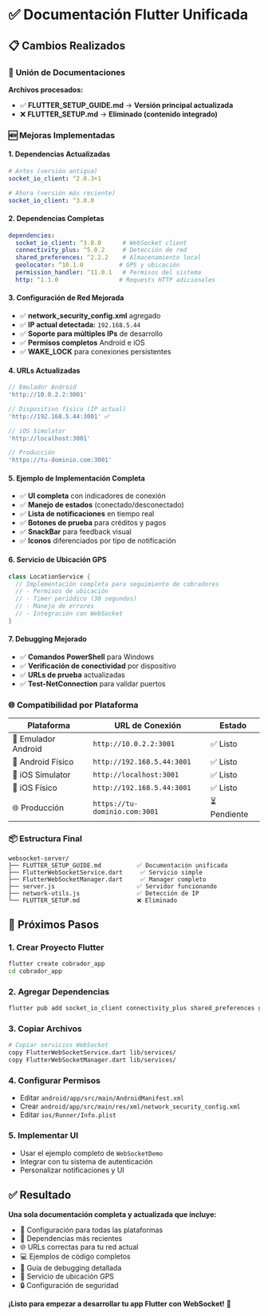 # ✅ Documentación Flutter Unificada

## 📋 Cambios Realizados

### 🔄 **Unión de Documentaciones**

**Archivos procesados:**
- ✅ **FLUTTER_SETUP_GUIDE.md** → **Versión principal actualizada**
- ❌ **FLUTTER_SETUP.md** → **Eliminado (contenido integrado)**

### 🆕 **Mejoras Implementadas**

#### 1. **Dependencias Actualizadas**
```yaml
# Antes (versión antigua)
socket_io_client: ^2.0.3+1

# Ahora (versión más reciente)
socket_io_client: ^3.0.0
```

#### 2. **Dependencias Completas**
```yaml
dependencies:
  socket_io_client: ^3.0.0      # WebSocket client
  connectivity_plus: ^5.0.2     # Detección de red
  shared_preferences: ^2.2.2    # Almacenamiento local
  geolocator: ^10.1.0          # GPS y ubicación
  permission_handler: ^11.0.1   # Permisos del sistema
  http: ^1.1.0                 # Requests HTTP adicionales
```

#### 3. **Configuración de Red Mejorada**
- ✅ **network_security_config.xml** agregado
- ✅ **IP actual detectada:** `192.168.5.44`
- ✅ **Soporte para múltiples IPs** de desarrollo
- ✅ **Permisos completos** Android e iOS
- ✅ **WAKE_LOCK** para conexiones persistentes

#### 4. **URLs Actualizadas**
```dart
// Emulador Android
'http://10.0.2.2:3001'

// Dispositivo físico (IP actual)
'http://192.168.5.44:3001' ✅

// iOS Simulator
'http://localhost:3001'

// Producción
'https://tu-dominio.com:3001'
```

#### 5. **Ejemplo de Implementación Completa**
- ✅ **UI completa** con indicadores de conexión
- ✅ **Manejo de estados** (conectado/desconectado)
- ✅ **Lista de notificaciones** en tiempo real
- ✅ **Botones de prueba** para créditos y pagos
- ✅ **SnackBar** para feedback visual
- ✅ **Iconos** diferenciados por tipo de notificación

#### 6. **Servicio de Ubicación GPS**
```dart
class LocationService {
  // Implementación completa para seguimiento de cobradores
  // - Permisos de ubicación
  // - Timer periódico (30 segundos)
  // - Manejo de errores
  // - Integración con WebSocket
}
```

#### 7. **Debugging Mejorado**
- ✅ **Comandos PowerShell** para Windows
- ✅ **Verificación de conectividad** por dispositivo
- ✅ **URLs de prueba** actualizadas
- ✅ **Test-NetConnection** para validar puertos

### 🌐 **Compatibilidad por Plataforma**

| Plataforma | URL de Conexión | Estado |
|------------|----------------|---------|
| 📱 Emulador Android | `http://10.0.2.2:3001` | ✅ Listo |
| 📱 Android Físico | `http://192.168.5.44:3001` | ✅ Listo |
| 🍏 iOS Simulator | `http://localhost:3001` | ✅ Listo |
| 🍏 iOS Físico | `http://192.168.5.44:3001` | ✅ Listo |
| 🌐 Producción | `https://tu-dominio.com:3001` | ⏳ Pendiente |

### 📦 **Estructura Final**

```
websocket-server/
├── FLUTTER_SETUP_GUIDE.md          ✅ Documentación unificada
├── FlutterWebSocketService.dart     ✅ Servicio simple
├── FlutterWebSocketManager.dart     ✅ Manager completo
├── server.js                       ✅ Servidor funcionando
├── network-utils.js                ✅ Detección de IP
└── FLUTTER_SETUP.md                ❌ Eliminado
```

## 🚀 **Próximos Pasos**

### 1. **Crear Proyecto Flutter**
```bash
flutter create cobrador_app
cd cobrador_app
```

### 2. **Agregar Dependencias**
```bash
flutter pub add socket_io_client connectivity_plus shared_preferences geolocator permission_handler http
```

### 3. **Copiar Archivos**
```bash
# Copiar servicios WebSocket
copy FlutterWebSocketService.dart lib/services/
copy FlutterWebSocketManager.dart lib/services/
```

### 4. **Configurar Permisos**
- Editar `android/app/src/main/AndroidManifest.xml`
- Crear `android/app/src/main/res/xml/network_security_config.xml`
- Editar `ios/Runner/Info.plist`

### 5. **Implementar UI**
- Usar el ejemplo completo de `WebSocketDemo`
- Integrar con tu sistema de autenticación
- Personalizar notificaciones y UI

## ✅ **Resultado**

**Una sola documentación completa y actualizada que incluye:**
- 📱 Configuración para todas las plataformas
- 🔧 Dependencias más recientes
- 🌐 URLs correctas para tu red actual
- 💻 Ejemplos de código completos
- 🐛 Guía de debugging detallada
- 📍 Servicio de ubicación GPS
- 🔒 Configuración de seguridad

**¡Listo para empezar a desarrollar tu app Flutter con WebSocket!** 🎉
